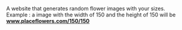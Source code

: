 A website that generates random flower images with your sizes.</br>
Example : a image with the width of 150 and the height of 150 will be</br>
<strong>www.placeflowers.com/150/150</strong>
